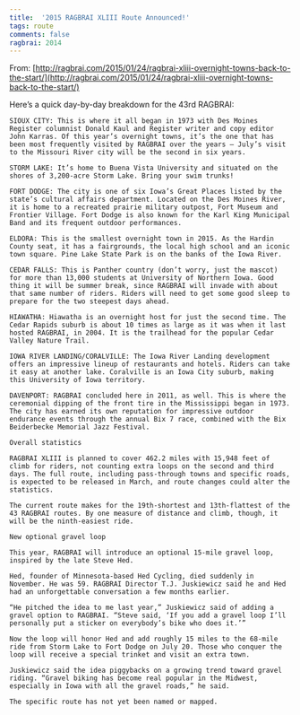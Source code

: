 ```yaml
---
title:  '2015 RAGBRAI XLIII Route Announced!'
tags: route
comments: false
ragbrai: 2014
---
```

From: [http://ragbrai.com/2015/01/24/ragbrai-xliii-overnight-towns-back-to-the-start/](http://ragbrai.com/2015/01/24/ragbrai-xliii-overnight-towns-back-to-the-start/)

Here’s a quick day-by-day breakdown for the 43rd RAGBRAI:

    SIOUX CITY: This is where it all began in 1973 with Des Moines Register columnist Donald Kaul and Register writer and copy editor John Karras. Of this year’s overnight towns, it’s the one that has been most frequently visited by RAGBRAI over the years — July’s visit to the Missouri River city will be the second in six years.

    STORM LAKE: It’s home to Buena Vista University and situated on the shores of 3,200-acre Storm Lake. Bring your swim trunks!

    FORT DODGE: The city is one of six Iowa’s Great Places listed by the state’s cultural affairs department. Located on the Des Moines River, it is home to a recreated prairie military outpost, Fort Museum and Frontier Village. Fort Dodge is also known for the Karl King Municipal Band and its frequent outdoor performances.

    ELDORA: This is the smallest overnight town in 2015. As the Hardin County seat, it has a fairgrounds, the local high school and an iconic town square. Pine Lake State Park is on the banks of the Iowa River.

    CEDAR FALLS: This is Panther country (don’t worry, just the mascot) for more than 13,000 students at University of Northern Iowa. Good thing it will be summer break, since RAGBRAI will invade with about that same number of riders. Riders will need to get some good sleep to prepare for the two steepest days ahead.

    HIAWATHA: Hiawatha is an overnight host for just the second time. The Cedar Rapids suburb is about 10 times as large as it was when it last hosted RAGBRAI, in 2004. It is the trailhead for the popular Cedar Valley Nature Trail.

    IOWA RIVER LANDING/CORALVILLE: The Iowa River Landing development offers an impressive lineup of restaurants and hotels. Riders can take it easy at another lake. Coralville is an Iowa City suburb, making this University of Iowa territory.

    DAVENPORT: RAGBRAI concluded here in 2011, as well. This is where the ceremonial dipping of the front tire in the Mississippi began in 1973. The city has earned its own reputation for impressive outdoor endurance events through the annual Bix 7 race, combined with the Bix Beiderbecke Memorial Jazz Festival.

    Overall statistics

    RAGBRAI XLIII is planned to cover 462.2 miles with 15,948 feet of climb for riders, not counting extra loops on the second and third days. The full route, including pass-through towns and specific roads, is expected to be released in March, and route changes could alter the statistics.

    The current route makes for the 19th-shortest and 13th-flattest of the 43 RAGBRAI routes. By one measure of distance and climb, though, it will be the ninth-easiest ride.

    New optional gravel loop

    This year, RAGBRAI will introduce an optional 15-mile gravel loop, inspired by the late Steve Hed.

    Hed, founder of Minnesota-based Hed Cycling, died suddenly in November. He was 59. RAGBRAI Director T.J. Juskiewicz said he and Hed had an unforgettable conversation a few months earlier.

    “He pitched the idea to me last year,” Juskiewicz said of adding a gravel option to RAGBRAI. “Steve said, ‘If you add a gravel loop I’ll personally put a sticker on everybody’s bike who does it.’”

    Now the loop will honor Hed and add roughly 15 miles to the 68-mile ride from Storm Lake to Fort Dodge on July 20. Those who conquer the loop will receive a special trinket and visit an extra town.

    Juskiewicz said the idea piggybacks on a growing trend toward gravel riding. “Gravel biking has become real popular in the Midwest, especially in Iowa with all the gravel roads,” he said.

    The specific route has not yet been named or mapped.
